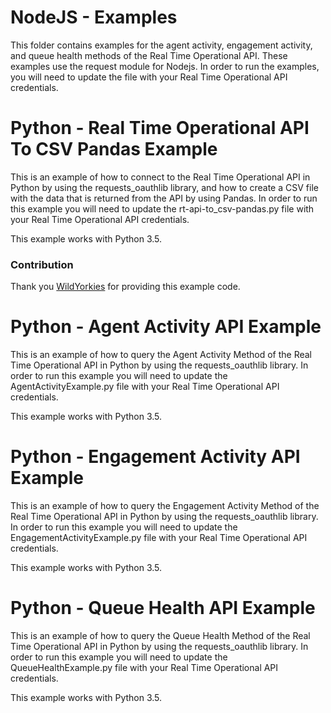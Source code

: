# NodeJS - Examples
This folder contains examples for the agent activity, engagement activity, and queue health methods of the Real Time Operational API. These examples use the request module for Nodejs. In order to run the examples, you will need to update the file with your Real Time Operational API credentials.

# Python - Real Time Operational API To CSV Pandas Example
This is an example of how to connect to the Real Time Operational API in Python by using the requests_oauthlib library, and how to create a CSV file with the data that is returned from the API by using Pandas. In order to run this example you will need to update the rt-api-to_csv-pandas.py file with your Real Time Operational API credentials.

This example works with Python 3.5. 

### Contribution 
Thank you [WildYorkies](https://github.com/WildYorkies) for providing this example code.

# Python - Agent Activity API Example
This is an example of how to query the Agent Activity Method of the Real Time Operational API in Python by using the requests_oauthlib library. In order to run this example you will need to update the AgentActivityExample.py file with your Real Time Operational API credentials.

This example works with Python 3.5. 

# Python - Engagement Activity API Example
This is an example of how to query the Engagement Activity Method of the Real Time Operational API in Python by using the requests_oauthlib library. In order to run this example you will need to update the EngagementActivityExample.py file with your Real Time Operational API credentials.

This example works with Python 3.5. 

# Python - Queue Health API Example
This is an example of how to query the Queue Health Method of the Real Time Operational API in Python by using the requests_oauthlib library. In order to run this example you will need to update the QueueHealthExample.py file with your Real Time Operational API credentials.

This example works with Python 3.5. 